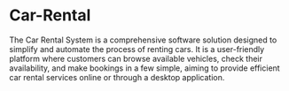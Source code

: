 # Car-Rental
The Car Rental System is a comprehensive software solution designed to simplify and automate the process of renting cars. It is a user-friendly platform where customers can browse available vehicles, check their availability, and make bookings in a few simple, aiming to provide efficient car rental services online or through a desktop application.
